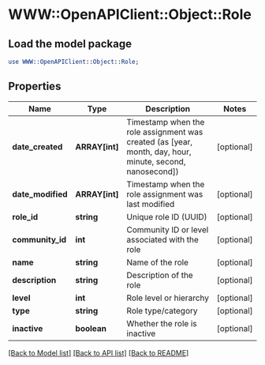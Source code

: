 # WWW::OpenAPIClient::Object::Role

## Load the model package
```perl
use WWW::OpenAPIClient::Object::Role;
```

## Properties
Name | Type | Description | Notes
------------ | ------------- | ------------- | -------------
**date_created** | **ARRAY[int]** | Timestamp when the role assignment was created (as [year, month, day, hour, minute, second, nanosecond]) | [optional] 
**date_modified** | **ARRAY[int]** | Timestamp when the role assignment was last modified | [optional] 
**role_id** | **string** | Unique role ID (UUID) | [optional] 
**community_id** | **int** | Community ID or level associated with the role | [optional] 
**name** | **string** | Name of the role | [optional] 
**description** | **string** | Description of the role | [optional] 
**level** | **int** | Role level or hierarchy | [optional] 
**type** | **string** | Role type/category | [optional] 
**inactive** | **boolean** | Whether the role is inactive | [optional] 

[[Back to Model list]](../README.md#documentation-for-models) [[Back to API list]](../README.md#documentation-for-api-endpoints) [[Back to README]](../README.md)


